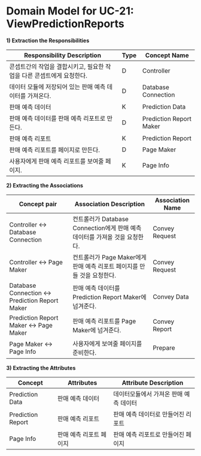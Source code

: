 # Domain Model for UC-21: ViewPredictionReports

**1) Extraction the Responsibilities**

| Responsibility Description                                   | Type | Concept Name |
| ------------------------------------------------------------ | ---- | ------------ |
| 콘셉트간의 작업을 결합시키고, 필요한 작업을 다른 콘셉트에게 요청한다. | D | Controller   |
| 데이터 모듈에 저장되어 있는 판매 예측 데이터를 가져온다. | D | Database Connection |
| 판매 예측 데이터 | K | Prediction Data |
| 판매 예측 데이터를 판매 예측 리포트로 만든다. | D | Prediction Report Maker |
| 판매 예측 리포트 | K | Prediction Report |
| 판매 예측 리포트를 페이지로 만든다. | D | Page Maker              |
| 사용자에게 판매 예측 리포트를 보여줄 페이지. | K | Page Info  |

**2) Extracting the Associations**

| Concept pair | Association Description | Association Name |
| --------- | ----------------------- | ---------------- |
| Controller <-> Database Connection | 컨트롤러가 Database Connection에게 판매 예측 데이터를 가져올 것을 요청한다. | Convey Request |
| Controller <-> Page Maker | 컨트롤러가 Page Maker에게 판매 예측 리포트 페이지를 만들 것을 요청한다. | Convey Request |
| Database Connection <-> Prediction Report Maker | 판매 예측 데이터를 Prediction Report Maker에 넘겨준다. | Convey Data |
| Prediction Report Maker <-> Page Maker | 판매 예측 리포트를 Page Maker에 넘겨준다. | Convey Report |
| Page Maker <-> Page Info | 사용자에게 보여줄 페이지를 준비한다. | Prepare |

**3) Extracting the Attributes**

| Concept           | Attributes              | Attribute Description                  |
| ----------------- | ----------------------- | -------------------------------------- |
| Prediction Data   | 판매 예측 데이터        | 데이터모듈에서 가져온 판매 예측 데이터 |
| Prediction Report | 판매 예측 리포트        | 판매 예측 데이터로 만들어진 리포트     |
| Page Info         | 판매 예측 리포트 페이지 | 판매 예측 리포트로 만들어진 페이지     |